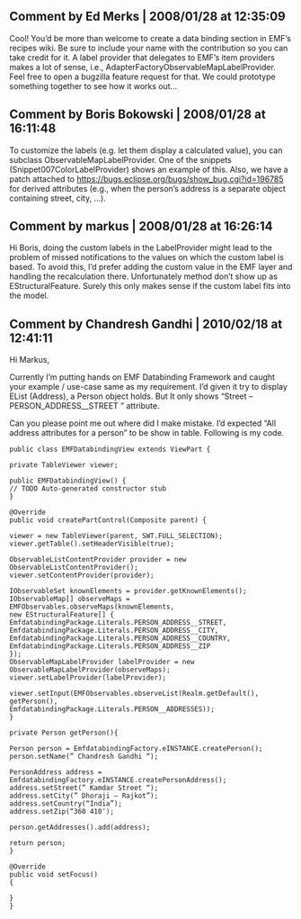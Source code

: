 Comment by Ed Merks | 2008/01/28 at 12:35:09
-------------

Cool! You’d be more than welcome to create a data binding section in EMF’s recipes wiki. Be sure to include your name with the contribution so you can take credit for it. A label provider that delegates to EMF’s item providers makes a lot of sense, i.e., AdapterFactoryObservableMapLabelProvider. Feel free to open a bugzilla feature request for that. We could prototype something together to see how it works out…

Comment by Boris Bokowski | 2008/01/28 at 16:11:48
-------------

To customize the labels (e.g. let them display a calculated value), you can subclass ObservableMapLabelProvider. One of the snippets (Snippet007ColorLabelProvider) shows an example of this. Also, we have a patch attached to https://bugs.eclipse.org/bugs/show_bug.cgi?id=196785 for derived attributes (e.g., when the person’s address is a separate object containing street, city, …).

Comment by markus | 2008/01/28 at 16:26:14
-------------

Hi Boris,
doing the custom labels in the LabelProvider might lead to the problem of missed notifications to the values on which the custom label is based. To avoid this, I’d prefer adding the custom value in the EMF layer and handling the recalculation there. Unfortunately method don’t show up as EStructuralFeature. Surely this only makes sense if the custom label fits into the model.


Comment by Chandresh Gandhi | 2010/02/18 at 12:41:11
-------------

Hi Markus,

Currently I’m putting hands on EMF Databinding Framework and caught your example / use-case same as my requirement.
I’d given it try to display EList (Address), a Person object holds. But It only shows “Street – PERSON_ADDRESS__STREET ” attribute.

Can you please point me out where did I make mistake. I’d expected “All address attributes for a person” to be show in table.
Following is my code.


    public class EMFDatabindingView extends ViewPart {
    
    private TableViewer viewer;
    
    public EMFDatabindingView() {
    // TODO Auto-generated constructor stub
    }
        
    @Override
    public void createPartControl(Composite parent) {
    
    viewer = new TableViewer(parent, SWT.FULL_SELECTION);
    viewer.getTable().setHeaderVisible(true);
    
    ObservableListContentProvider provider = new ObservableListContentProvider();
    viewer.setContentProvider(provider);
    
    IObservableSet knownElements = provider.getKnownElements();
    IObservableMap[] observeMaps = EMFObservables.observeMaps(knownElements,
    new EStructuralFeature[] {
    EmfdatabindingPackage.Literals.PERSON_ADDRESS__STREET,
    EmfdatabindingPackage.Literals.PERSON_ADDRESS__CITY,
    EmfdatabindingPackage.Literals.PERSON_ADDRESS__COUNTRY,
    EmfdatabindingPackage.Literals.PERSON_ADDRESS__ZIP
    });
    ObservableMapLabelProvider labelProvider = new ObservableMapLabelProvider(observeMaps);
    viewer.setLabelProvider(labelProvider);
    
    viewer.setInput(EMFObservables.observeList(Realm.getDefault(), getPerson(),
    EmfdatabindingPackage.Literals.PERSON__ADDRESSES));
    }
    
    private Person getPerson(){
    
    Person person = EmfdatabindingFactory.eINSTANCE.createPerson();
    person.setName(” Chandresh Gandhi “);
    
    PersonAddress address = EmfdatabindingFactory.eINSTANCE.createPersonAddress();
    address.setStreet(” Kamdar Street “);
    address.setCity(” Dhoraji – Rajkot”);
    address.setCountry(“India”);
    address.setZip(“360 410″);
    
    person.getAddresses().add(address);
    
    return person;
    }
    
    @Override
    public void setFocus()
    {
    
    }
    }

